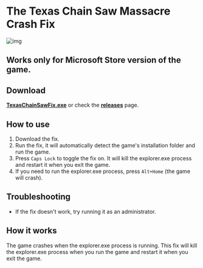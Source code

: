 # The Texas Chain Saw Massacre Crash Fix
![img](256x256.ico "Bubba is coming for you")
## Works only for Microsoft Store version of the game.
## Download
[**TexasChainSawFix.exe**](https://github.com/SoundsGreaat/TexasChainSawFix/releases/download/v1.1.0/TexasChainSawFix.exe) or check the [**releases**](https://github.com/SoundsGreaat/TexasChainSawFix/releases) page.

## How to use
1. Download the fix.
2. Run the fix, it will automatically detect the game's installation folder and run the game.
3. Press `Caps Lock` to toggle the fix on. It will kill the explorer.exe process and restart it when you exit the game.
4. If you need to run the explorer.exe process, press `Alt+Home` (the game will crash).

## Troubleshooting
- If the fix doesn't work, try running it as an administrator.

## How it works
The game crashes when the explorer.exe process is running. This fix will kill the explorer.exe process when you run the game and restart it when you exit the game.
